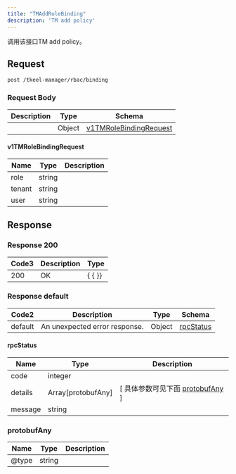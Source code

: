 ```yaml
---
title: "TMAddRoleBinding"
description: 'TM add policy'
---
```

调用该接口TM add policy。

## Request


```
post /tkeel-manager/rbac/binding
```

### Request Body 
| Description | Type | Schema |
| ----------- | ------ | ------ |
|  | Object | [v1TMRoleBindingRequest](#v1TMRoleBindingRequest) |

#### v1TMRoleBindingRequest

| Name | Type | Description | 
| ---- | ---- | ----------- |     
| role | string |  |      
| tenant | string |  |      
| user | string |  |   



## Response

### Response  200
| Code3 | Description | Type | 
| ---- | ----------- | ------ | 
| 200 | OK | {   { }} |

### Response  default 
| Code2 | Description | Type | Schema |
| ---- | ----------- | ------ | ------ |
| default | An unexpected error response. | Object | [rpcStatus](#rpcStatus) |

#### rpcStatus

| Name | Type | Description | 
| ---- | ---- | ----------- |     
| code | integer |  |          
| details | Array[protobufAny] |  [ 具体参数可见下面 [protobufAny](#protobufAny) ] |       
| message | string |  |   

### protobufAny
| Name | Type | Description | 
| ---- | ---- | ----------- |     
| @type | string |  |   



